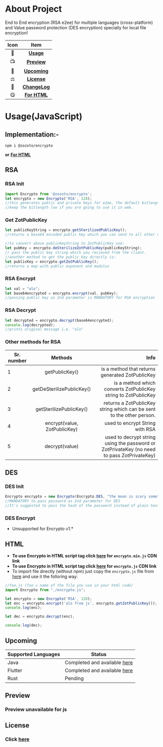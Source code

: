# About Project
End to End encryption (RSA e2ee) for multiple languages (cross-platform) and Value password protection (DES encryption) specially for local file encryption!


| Icon |                                         Item                                         |
|:----:|:------------------------------------------------------------------------------------:|
|  🎃  |                           [**Usage**](#Usage(JavaScript))                            |
|  📺  |                               [**Preview**](#Preview)                                |
|  🥳  |                              [**Upcoming**](#Upcoming)                               |
|  ⚖️  |                               [**License**](#License)                                |
|  📝  | [**ChangeLog**](https://github.com/ssddcodes/stunning-encrypto/blob/js/CHANGELOG.md) |
|  😋  |                                [**For HTML**](#HTML)                                 |

# Usage(JavaScript)

## Implementation:-
```npm i @zozoto/encrypto```

**or** [**For HTML**](#HTML)

## RSA


### RSA Init

```js
import Encrypto from '@zozoto/encrypto';
let encrypto = new Encrypto('RSA', 128);
//this generates public and private keys for e2ee, the default bitlength is 256
//keep the bitlength low if you are going to use it in web.
```

### Get ZotPublicKey
```js
let publicKeyString = encrypto.getSterilizedPublicKey();
//returns a base64 encoded public key which you can send to all other clients

//to convert above publicKeyString to ZotPublicKey use:
let pubKey = encrypto.deSterilizeZotPublicKey(publicKeyString);
// pass the public key string which you recieved from the client.
//another method to get the public key directly is:
let publicKey = encrypto.getZotPublicKey();
//returns a map with public exponent and modulus
```

### RSA Encrypt
```js
let val = "alo";
let base64encrypted = encrypto.encrypt(val, pubKey);
//passing public key as 2nd parameter is MANDATORY for RSA encryption
```

### RSA Decrypt

```js
let decrypted = encrypto.decrypt(base64encrypted);
console.log(decrypted);
//prints original message i.e. "alo"
```

### Other methods for RSA

| Sr. number |                   Methods                   |                                                                                       Info |
|------------|:-------------------------------------------:|-------------------------------------------------------------------------------------------:|
| 1          |               getPublicKey()                |                                            is a method that returns generated ZotPublicKey |
| 2          |          getDeSterilizePublicKey()          |                             is a method which converts ZotPublicKey string to ZotPublicKey |
| 3          |           getSterilizePublicKey()           |                       returns a ZotPublicKey string which can be sent to the other person. |
| 4          |        encrypt(value, ZotPublicKey)         |                                                            used to encrypt String with RSA |
| 5          |               decrypt(value)                | used to decrypt string using the password or ZotPrivateKey (no need to pass ZotPrivateKey) |

## DES

### DES Init
```java
Encrypto encrypto = new Encrypto(Encrypto.DES, "the moon is scary sometimes"); 
//MANDATORY to pass password as 2nd parameter for DES
//It's suggested to pass the hash of the password instead of plain text
```

### DES Encrypt

* Unsupported for Encrypto v1.*

## HTML

* **To use Encrypto in HTML script tag click [here](https://cdn.ssdd.dev/encrypto.min.js) for ```encrypto.min.js``` CDN link**
* **To use Encrypto in HTML script tag click [here](https://cdn.ssdd.dev/encrypto.js) for ```encrypto.js``` CDN link**
* To import file directly (without npm) just copy the ```encrypto.js``` file from [here](https://github.com/ssddcodes/stunning-encrypto/tree/js/encrypto.min.js) and use it the folloring way:

```js
//foo.js (foo = name of the file you use in your html code)
import Encrypto from "./encrypto.js";

let encrypto = new Encrypto('RSA', 128);
let enc = encrypto.encrypt('alo from js', encrypto.getZotPublicKey());
console.log(enc);

let dec = encrypto.decrypt(enc);

console.log(dec);
```

## Upcoming

| Supported Languages | Status                                                                                      |
|---------------------|---------------------------------------------------------------------------------------------|
| Java                | Completed and available [here](https://github.com/ssddcodes/stunning-encrypto/)             |
| Flutter             | Completed and available [here](https://github.com/ssddcodes/stunning-encrypto/tree/flutter) |
| Rust                | Pending                                                                                     |

## Preview
### Preview unavailable for js
## License

### Click [here](https://github.com/ssddcodes/stunning-encryptio/blob/encrypto/LICENSE.md)
